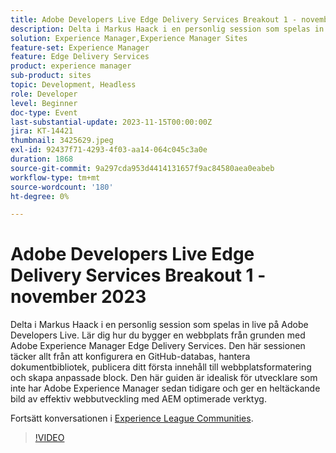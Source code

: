 ```yaml
---
title: Adobe Developers Live Edge Delivery Services Breakout 1 - november 2023
description: Delta i Markus Haack i en personlig session som spelas in live på Adobe Developers Live. Lär dig hur du bygger en webbplats från grunden med Adobe Experience Manager Edge Delivery Services. Den här sessionen täcker allt från att konfigurera en GitHub-databas, hantera dokumentbibliotek, publicera ditt första innehåll till webbplatsformatering och skapa anpassade block. Den här guiden är idealisk för utvecklare som inte har Adobe Experience Manager sedan tidigare och ger en heltäckande bild av effektiv webbutveckling med AEM optimerade verktyg.
solution: Experience Manager,Experience Manager Sites
feature-set: Experience Manager
feature: Edge Delivery Services
product: experience manager
sub-product: sites
topic: Development, Headless
role: Developer
level: Beginner
doc-type: Event
last-substantial-update: 2023-11-15T00:00:00Z
jira: KT-14421
thumbnail: 3425629.jpeg
exl-id: 92437f71-4293-4f03-aa14-064c045c3a0e
duration: 1868
source-git-commit: 9a297cda953d4414131657f9ac84580aea0eabeb
workflow-type: tm+mt
source-wordcount: '180'
ht-degree: 0%

---
```


# Adobe Developers Live Edge Delivery Services Breakout 1 - november 2023

Delta i Markus Haack i en personlig session som spelas in live på Adobe Developers Live. Lär dig hur du bygger en webbplats från grunden med Adobe Experience Manager Edge Delivery Services. Den här sessionen täcker allt från att konfigurera en GitHub-databas, hantera dokumentbibliotek, publicera ditt första innehåll till webbplatsformatering och skapa anpassade block. Den här guiden är idealisk för utvecklare som inte har Adobe Experience Manager sedan tidigare och ger en heltäckande bild av effektiv webbutveckling med AEM optimerade verktyg.

Fortsätt konversationen i [Experience League Communities](https://adobe.ly/3Q82EUF).

>[!VIDEO](https://video.tv.adobe.com/v/3425629/?learn=on)
